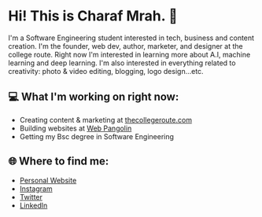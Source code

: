 # Hi! This is Charaf Mrah. 👋 

I'm a Software Engineering student interested in tech, business and content creation. I'm the founder, web dev, author, marketer, and designer at the college route. Right now I'm interested in learning more about A.I, machine learning and deep learning. I'm also interested in everything related to creativity: photo & video editing, blogging, logo design...etc.

## 💻 What I'm working on right now:
* Creating content & marketing at [thecollegeroute.com](https://thecollegeroute.com)
* Building websites at [Web Pangolin](https://webpangolin.com)
* Getting my Bsc degree in Software Engineering

## 🌐 Where to find me:
* [Personal Website](https://charafmrah.com)
* [Instagram](https://instagram.com/charafmrah)
* [Twitter](https://twitter.com/charafmrah)
* [LinkedIn](https://linkedin.com/in/charafmrah)

<!--
**charafmrah/charafmrah** is a ✨ _special_ ✨ repository because its `README.md` (this file) appears on your GitHub profile.

Here are some ideas to get you started:

- 🔭 I’m currently working on ...
- 🌱 I’m currently learning ...
- 👯 I’m looking to collaborate on ...
- 🤔 I’m looking for help with ...
- 💬 Ask me about ...
- 📫 How to reach me: ...
- 😄 Pronouns: ...
- ⚡ Fun fact: ...
-->
